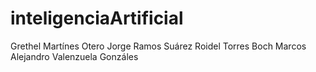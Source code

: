 # inteligenciaArtificial

Grethel Martínes Otero
Jorge Ramos Suárez
Roidel Torres Boch
Marcos Alejandro Valenzuela Gonzáles

